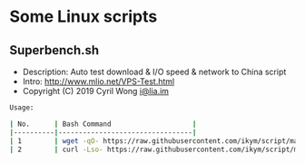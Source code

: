 # Some Linux scripts
## Superbench.sh
- Description: Auto test download & I/O speed & network to China script
- Intro:  http://www.mlio.net/VPS-Test.html
- Copyright (C) 2019 Cyril Wong <i@lia.im>

```bash
Usage:

| No.      | Bash Command                    |
|----------|---------------------------------|
| 1        | wget -qO- https://raw.githubusercontent.com/ikym/script/master/bench.sh | bash       |
| 2        | curl -Lso- https://raw.githubusercontent.com/ikym/script/master/bench.sh | bash      |
```
